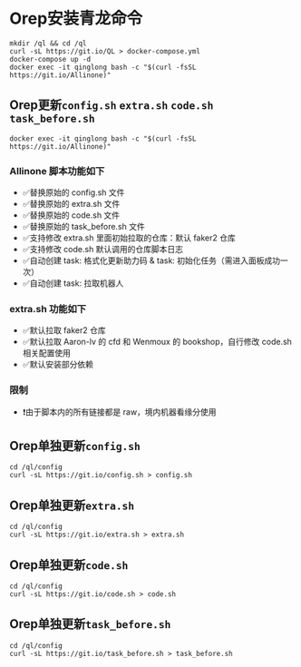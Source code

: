 # Orep安装青龙命令
```
mkdir /ql && cd /ql
curl -sL https://git.io/QL > docker-compose.yml
docker-compose up -d
docker exec -it qinglong bash -c "$(curl -fsSL https://git.io/Allinone)"
```

## Orep更新`config.sh` `extra.sh` `code.sh` `task_before.sh`
```
docker exec -it qinglong bash -c "$(curl -fsSL https://git.io/Allinone)"
```
### Allinone 脚本功能如下
- ✅替换原始的 config.sh 文件
- ✅替换原始的 extra.sh 文件
- ✅替换原始的 code.sh 文件
- ✅替换原始的 task_before.sh 文件
- ✅支持修改 extra.sh 里面初始拉取的仓库：默认 faker2 仓库
- ✅支持修改 code.sh 默认调用的仓库脚本日志
- ✅自动创建 task: 格式化更新助力码 & task: 初始化任务（需进入面板成功一次）
- ✅自动创建 task: 拉取机器人
### extra.sh 功能如下
- ✅默认拉取 faker2 仓库
- ✅默认拉取 Aaron-lv 的 cfd 和 Wenmoux 的 bookshop，自行修改 code.sh 相关配置使用
- ✅默认安装部分依赖
### 限制
- ❗️由于脚本内的所有链接都是 raw，境内机器看缘分使用

## Orep单独更新`config.sh`
```
cd /ql/config
curl -sL https://git.io/config.sh > config.sh
```
## Orep单独更新`extra.sh`
```
cd /ql/config
curl -sL https://git.io/extra.sh > extra.sh
```
## Orep单独更新`code.sh`
```
cd /ql/config
curl -sL https://git.io/code.sh > code.sh
```
## Orep单独更新`task_before.sh`
```
cd /ql/config
curl -sL https://git.io/task_before.sh > task_before.sh
```
